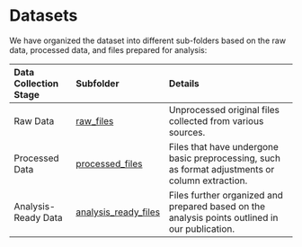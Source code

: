 # Datasets

We have organized the dataset into different sub-folders based on the raw data, processed data, and files prepared for analysis:

| **Data Collection Stage** | **Subfolder**         | **Details**                                                                                      |
| :------------------------- | :-------------------- | :----------------------------------------------------------------------------------------------- |
| Raw Data                  | [raw_files](./raw_files)       | Unprocessed original files collected from various sources.                                        |
| Processed Data            | [processed_files](./processed_files) | Files that have undergone basic preprocessing, such as format adjustments or column extraction.   |
| Analysis-Ready Data       | [analysis_ready_files](./analysis_ready_files) | Files further organized and prepared based on the analysis points outlined in our publication.    |

